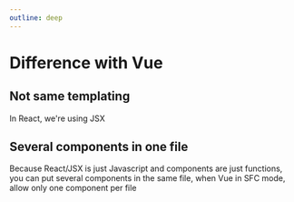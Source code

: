 ```yaml
---
outline: deep
---
```


# Difference with Vue

## Not same templating

In React, we're using JSX

## Several components in one file

Because React/JSX is just Javascript and components are just functions, you can put several components in the same file, when Vue in SFC mode, allow only one component per file